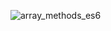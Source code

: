 ![array_methods_es6](https://user-images.githubusercontent.com/61537853/153754345-420e4fbb-f404-4a48-ae2b-73dc44e3ed69.png)

